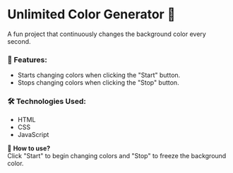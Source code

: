 # Unlimited Color Generator 🌈

A fun project that continuously changes the background color every second.

### 🔹 Features:
- Starts changing colors when clicking the "Start" button.
- Stops changing colors when clicking the "Stop" button.

### 🛠 Technologies Used:
- HTML
- CSS
- JavaScript

📌 **How to use?**  
Click "Start" to begin changing colors and "Stop" to freeze the background color.

